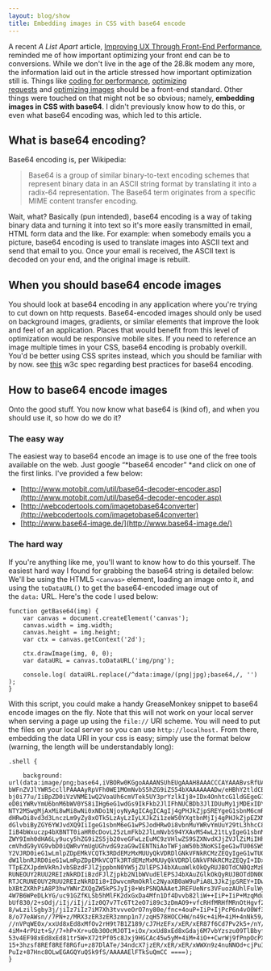 ```yaml
---
layout: blog/show
title: Embedding images in CSS with base64 encode
---
```


A recent *A List Apart* article, [Improving UX Through Front-End Performance](http://alistapart.com/article/improving-ux-through-front-end-performance "Improving UX Through Front-End Performance"), reminded me of how important optimizing your front end can be to conversions. While we don't live in the age of the 28.8k modem any more, the information laid out in the article stressed how important optimization still is. Things like [coding for performance](http://alistapart.com/article/improving-ux-through-front-end-performance#section2 "Coding for Performance"), [optimizing requests](http://alistapart.com/article/improving-ux-through-front-end-performance#section3 "Optimizing Requests") and [optimizing images](http://alistapart.com/article/improving-ux-through-front-end-performance#section4 "Optimizing Images") should be a front-end standard. Other things were touched on that might not be so obvious; namely, **embedding images in CSS with base64**. I didn't previously know how to do this, or even what base64 encoding was, which led to this article.

## What is base64 encoding?

Base64 encoding is, per Wikipedia:

> Base64 is a group of similar binary-to-text encoding schemes that represent binary data in an ASCII string format by translating it into a radix-64 representation. The Base64 term originates from a specific MIME content transfer encoding.

Wait, what? Basically (pun intended), base64 encoding is a way of taking binary data and turning it into text so it's more easily transmitted in email, HTML form data and the like. For example: when somebody emails you a picture, base64 encoding is used to translate images into ASCII text and send that email to you. Once your email is received, the ASCII text is decoded on your end, and the original image is rebuilt.

## When you should base64 encode images

You should look at base64 encoding in any application where you're trying to cut down on http requests. Base64-encoded images should only be used on background images, gradients, or similar elements that improve the look and feel of an application. Places that would benefit from this level of optimization would be responsive mobile sites. If you need to reference an image multiple times in your CSS, base64 encoding is probably overkill. You'd be better using CSS sprites instead, which you should be familiar with by now. see [this](http://www.w3.org/TR/mwabp/#bp-conserve-css-images "W3C - include background images inline in CSS style sheets") w3c spec regarding best practices for base64 encoding.

## How to base64 encode images

Onto the good stuff. You now know what base64 is (kind of), and when you should use it, so how do we do it?

### The easy way

The easiest way to base64 encode an image is to use one of the free tools available on the web. Just google “*base64 encoder” *and click on one of the first links. I've provided a few below:

- [http://www.motobit.com/util/base64-decoder-encoder.asp](http://www.motobit.com/util/base64-decoder-encoder.asp)
- [http://webcodertools.com/imagetobase64converter](http://webcodertools.com/imagetobase64converter)
- [http://www.base64-image.de/](http://www.base64-image.de/)

### The hard way

If you're anything like me, you'll want to know how to do this yourself. The easiest hard way I found for grabbing the base64 string is detailed below: We'll be using the HTML5 `<canvas>` element, loading an image onto it, and using the `toDataURL()` to get the base64-encoded image out of the `data:` URL. Here's the code I used below:

~~~
function getBase64(img) {
	var canvas = document.createElement('canvas');
    canvas.width = img.width;
    canvas.height = img.height;
    var ctx = canvas.getContext('2d');

    ctx.drawImage(img, 0, 0);
    var dataURL = canvas.toDataURL('img/png');

    console.log( dataURL.replace(/^data:image/(png|jpg);base64,/, '') );
}
~~~

With this script, you could make a handy GreaseMonkey snippet to base64 encode images on the fly. Note that this will not work on your local server when serving a page up using the `file://` URI scheme. You will need to put the files on your local server so you can use `http://localhost.` From there, embedding the data URI in your css is easy; simply use the format below (warning, the length will be understandably long):

~~~
.shell {

	background: url(data:image/png;base64,iVBORw0KGgoAAAANSUhEUgAAAH8AAACCCAYAAABvsRfUAAAAGXRFWHRTb2Z0d2FyZQBBZG9iZSBJ bWFnZVJlYWR5ccllPAAAAyRpVFh0WE1MOmNvbS5hZG9iZS54bXAAAAAAADw/eHBhY2tldCBiZWdp bj0i77u/IiBpZD0iVzVNME1wQ2VoaUh6cmVTek5UY3prYzlkIj8+IDx4OnhtcG1ldGEgeG1sbnM6 eD0iYWRvYmU6bnM6bWV0YS8iIHg6eG1wdGs9IkFkb2JlIFhNUCBDb3JlIDUuMy1jMDExIDY2LjE0 NTY2MSwgMjAxMi8wMi8wNi0xNDo1NjoyNyAgICAgICAgIj4gPHJkZjpSREYgeG1sbnM6cmRmPSJo dHRwOi8vd3d3LnczLm9yZy8xOTk5LzAyLzIyLXJkZi1zeW50YXgtbnMjIj4gPHJkZjpEZXNjcmlw dGlvbiByZGY6YWJvdXQ9IiIgeG1sbnM6eG1wPSJodHRwOi8vbnMuYWRvYmUuY29tL3hhcC8xLjAv IiB4bWxuczp4bXBNTT0iaHR0cDovL25zLmFkb2JlLmNvbS94YXAvMS4wL21tLyIgeG1sbnM6c3RS ZWY9Imh0dHA6Ly9ucy5hZG9iZS5jb20veGFwLzEuMC9zVHlwZS9SZXNvdXJjZVJlZiMiIHhtcDpD cmVhdG9yVG9vbD0iQWRvYmUgUGhvdG9zaG9wIENTNiAoTWFjaW50b3NoKSIgeG1wTU06SW5zdGFu Y2VJRD0ieG1wLmlpZDpEMkVCQTk3RDdEMzMxMUUyQkVDRDlGNkVFNkRCMzZEQyIgeG1wTU06RG9j dW1lbnRJRD0ieG1wLmRpZDpEMkVCQTk3RTdEMzMxMUUyQkVDRDlGNkVFNkRCMzZEQyI+IDx4bXBN TTpEZXJpdmVkRnJvbSBzdFJlZjppbnN0YW5jZUlEPSJ4bXAuaWlkOkQyRUJBOTdCN0QzMzExRTJC RUNEOUY2RUU2REIzNkRDIiBzdFJlZjpkb2N1bWVudElEPSJ4bXAuZGlkOkQyRUJBOTdDN0QzMzEx RTJCRUNEOUY2RUU2REIzNkRDIi8+IDwvcmRmOkRlc2NyaXB0aW9uPiA8L3JkZjpSREY+IDwveDp4 bXBtZXRhPiA8P3hwYWNrZXQgZW5kPSJyIj8+WsPSNQAAAetJREFUeNrs3VFuozAUhlFulWygG666 4W7B6WPeDLkYG/uc91GZfKLSb5hMlFK2dxGxDa4Mfn1Df4Dvvb82liW++IiP+IiP+MzqMduOL9+/ bUf830/2+sOdj/iIj/iIj/iIz0Q7v7Tc6Tt2eO7i89c3zDmAO9+vfcRHfMRHfMRnOtHgvf2uO773 8/wLzilSgby3j/jiIz7iIz7iM7Xh3tvvveOrO7ny80e/fnc+4ouP+IiP+IjPcP6n4vO0Wf3B8/zU 8/o77eAWsn//7PN+z/MRX3zER3zER3zmnp1n7/zqH578HOCCHW/n49c+4iM+4iM+4nNk59/6++5X //nVPqWEOx/xxUd8xEd8xMfOv2rH9t7B1Z189/cJ7HzEFx/xER/xER87f6Cd7Pv2k5+/nY/44iM+ 4iM+4rPUzt+S//7+hP+Xr+uOb30OcMJOT1+iOx/xxUd8xEd8xGdaj6M7vbYzszu09TlBbyfs9NTn 53v4EF98xEd8xEd81tr5W+X72tPf05c8Jxj9HGCAc45w5yM+4iM+4iO++CwrWj9fPnpOcPX1XP6B 15+3hzsf8REf8REf8RGfu+z87DlATe/34ndcX7jzER/xER/xER/xWWXn9z4nuNNOd+cjPuIjPuIj PuIz+87Hnc8OLwEGAGQYuQSk9fS/AAAAAElFTkSuQmCC ====);
}
~~~
